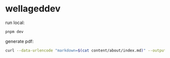 # wellageddev

run local:

```sh
pnpm dev
```

generate pdf:

```sh
curl --data-urlencode "markdown=$(cat content/about/index.md)" --output assets/andrew_danelz.pdf https://md-to-pdf.fly.dev
```
